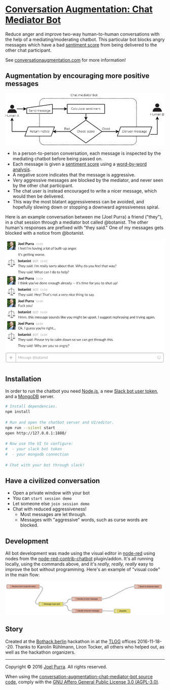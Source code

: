 # [Conversation Augmentation: Chat Mediator Bot](https://github.com/joelpurra/conversation-augmentation-chat-mediator-bot)

Reduce anger and improve two-way human-to-human conversations with the help of a mediating/moderating chatbot. This particular bot blocks angry messages which have a bad [sentiment score](https://en.wikipedia.org/wiki/Sentiment_analysis) from being delivered to the other chat participant.

See [conversationaugmentation.com](http://conversationaugmentation.com/) for more information!



## Augmentation by encouraging more positive messages

[![Screenshot showing an example conversation where one message gets blocked](docs/flowchart/Chat%20mediator%20bot.png)](docs/flowchart/Chat%20mediator%20bot.png)

- In a person-to-person conversation, each message is inspected by the mediating chatbot before being passed on.
- Each message is given a [sentiment score](https://en.wikipedia.org/wiki/Sentiment_analysis) using a [word-by-word analysis](https://github.com/thisandagain/sentiment).
- A negative score indicates that the message is aggressive.
- Very aggressive messages are blocked by the mediator, and never seen by the other chat participant.
- The chat user is instead encouraged to write a nicer message, which would then be delivered.
- This way the most blatant aggressiveness can be avoided, and hopefully slowing down or stopping a downward agressiveness spiral.

Here is an example conversation between me (Joel Purra) a friend ("they"), in a chat session through a mediator bot called @botanist. The other human's responses are prefixed with "they said." One of my messages gets blocked with a notice from @botanist.

[![Screenshot showing an example conversation where one message gets blocked](docs/screenshots/Screen%20Shot%202016-11-20%20at%2016.06.03.png)](docs/screenshots/Screen%20Shot%202016-11-20%20at%2016.06.03.png)



## Installation

In order to run the chatbot you need [Node.js](https://nodejs.org/en/), a new [Slack bot user token](https://api.slack.com/bot-users), and a [MongoDB](https://www.mongodb.com/) server.

```bash
# Install dependencies.
npm install

# Run and open the chatbot server and UI/editor.
npm run --silent start
open http://127.0.0.1:1880/

# Now use the UI to configure:
#  - your slack bot token
#  - your mongodb connection

# Chat with your bot through slack!
```



## Have a civilized conversation

- Open a private window with your bot
- You can `start session demo`
- Let someone else `join session demo`
- Chat with reduced aggressiveness!
  - Most messages are let through.
  - Messages with "aggressive" words, such as curse words are blocked.



## Development

All bot development was made using the visual editor in [node-red](https://nodered.org/) using nodes from the [node-red-contrib-chatbot](https://github.com/guidone/node-red-contrib-chatbot) plugin/addon. It's all running locally, using the commands above, and it's *really, really, really* easy to improve the bot without programming. Here's an example of "visual code" in the main flow:

[![Screenshot showing the main flow in node-red](docs/screenshots/Screen%20Shot%202016-11-20%20at%2015.24.22.png)](docs/screenshots/Screen%20Shot%202016-11-20%20at%2015.24.22.png)



## Story

Created at the [Bothack.berlin](http://bothack.berlin/) hackathon in at the [TLGG](https://www.tlgg.de/) offices 2016-11-18--20. Thanks to Karolin Rühlmann, Liron Tocker, all others who helped out, as well as the hackathon organizers.

---

Copyright &copy; 2016 [Joel Purra](https://joelpurra.com/). All rights reserved.

When using the [conversation-augmentation-chat-mediator-bot source code](https://github.com/joelpurra/conversation-augmentation-chat-mediator-bot), comply with the [GNU Affero General Public License 3.0 (AGPL-3.0)](https://en.wikipedia.org/wiki/Affero_General_Public_License).
